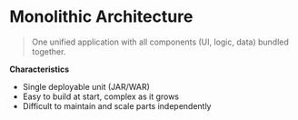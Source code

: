 

<h1>Monolithic Architecture</h1>

>One unified application with all components (UI, logic, data) bundled together.<br>

 **Characteristics**
- Single deployable unit (JAR/WAR)
- Easy to build at start, complex as it grows
- Difficult to maintain and scale parts independently